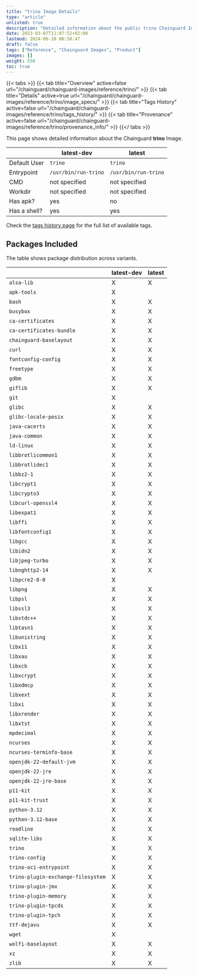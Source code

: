 ```yaml
---
title: "trino Image Details"
type: "article"
unlisted: true
description: "Detailed information about the public trino Chainguard Image."
date: 2023-03-07T11:07:52+02:00
lastmod: 2024-06-10 00:50:47
draft: false
tags: ["Reference", "Chainguard Images", "Product"]
images: []
weight: 550
toc: true
---
```


{{< tabs >}}
{{< tab title="Overview" active=false url="/chainguard/chainguard-images/reference/trino/" >}}
{{< tab title="Details" active=true url="/chainguard/chainguard-images/reference/trino/image_specs/" >}}
{{< tab title="Tags History" active=false url="/chainguard/chainguard-images/reference/trino/tags_history/" >}}
{{< tab title="Provenance" active=false url="/chainguard/chainguard-images/reference/trino/provenance_info/" >}}
{{</ tabs >}}

This page shows detailed information about the Chainguard **trino** Image.

|              | latest-dev           | latest               |
|--------------|----------------------|----------------------|
| Default User | `trino`              | `trino`              |
| Entrypoint   | `/usr/bin/run-trino` | `/usr/bin/run-trino` |
| CMD          | not specified        | not specified        |
| Workdir      | not specified        | not specified        |
| Has apk?     | yes                  | no                   |
| Has a shell? | yes                  | yes                  |

Check the [tags history page](/chainguard/chainguard-images/reference/trino/tags_history/) for the full list of available tags.

## Packages Included
The table shows package distribution across variants.

|                                    | latest-dev | latest |
|------------------------------------|------------|--------|
| `alsa-lib`                         | X          | X      |
| `apk-tools`                        | X          |        |
| `bash`                             | X          | X      |
| `busybox`                          | X          | X      |
| `ca-certificates`                  | X          | X      |
| `ca-certificates-bundle`           | X          | X      |
| `chainguard-baselayout`            | X          | X      |
| `curl`                             | X          | X      |
| `fontconfig-config`                | X          | X      |
| `freetype`                         | X          | X      |
| `gdbm`                             | X          | X      |
| `giflib`                           | X          | X      |
| `git`                              | X          |        |
| `glibc`                            | X          | X      |
| `glibc-locale-posix`               | X          | X      |
| `java-cacerts`                     | X          | X      |
| `java-common`                      | X          | X      |
| `ld-linux`                         | X          | X      |
| `libbrotlicommon1`                 | X          | X      |
| `libbrotlidec1`                    | X          | X      |
| `libbz2-1`                         | X          | X      |
| `libcrypt1`                        | X          | X      |
| `libcrypto3`                       | X          | X      |
| `libcurl-openssl4`                 | X          | X      |
| `libexpat1`                        | X          | X      |
| `libffi`                           | X          | X      |
| `libfontconfig1`                   | X          | X      |
| `libgcc`                           | X          | X      |
| `libidn2`                          | X          | X      |
| `libjpeg-turbo`                    | X          | X      |
| `libnghttp2-14`                    | X          | X      |
| `libpcre2-8-0`                     | X          |        |
| `libpng`                           | X          | X      |
| `libpsl`                           | X          | X      |
| `libssl3`                          | X          | X      |
| `libstdc++`                        | X          | X      |
| `libtasn1`                         | X          | X      |
| `libunistring`                     | X          | X      |
| `libx11`                           | X          | X      |
| `libxau`                           | X          | X      |
| `libxcb`                           | X          | X      |
| `libxcrypt`                        | X          | X      |
| `libxdmcp`                         | X          | X      |
| `libxext`                          | X          | X      |
| `libxi`                            | X          | X      |
| `libxrender`                       | X          | X      |
| `libxtst`                          | X          | X      |
| `mpdecimal`                        | X          | X      |
| `ncurses`                          | X          | X      |
| `ncurses-terminfo-base`            | X          | X      |
| `openjdk-22-default-jvm`           | X          | X      |
| `openjdk-22-jre`                   | X          | X      |
| `openjdk-22-jre-base`              | X          | X      |
| `p11-kit`                          | X          | X      |
| `p11-kit-trust`                    | X          | X      |
| `python-3.12`                      | X          | X      |
| `python-3.12-base`                 | X          | X      |
| `readline`                         | X          | X      |
| `sqlite-libs`                      | X          | X      |
| `trino`                            | X          | X      |
| `trino-config`                     | X          | X      |
| `trino-oci-entrypoint`             | X          | X      |
| `trino-plugin-exchange-filesystem` | X          | X      |
| `trino-plugin-jmx`                 | X          | X      |
| `trino-plugin-memory`              | X          | X      |
| `trino-plugin-tpcds`               | X          | X      |
| `trino-plugin-tpch`                | X          | X      |
| `ttf-dejavu`                       | X          | X      |
| `wget`                             | X          |        |
| `wolfi-baselayout`                 | X          | X      |
| `xz`                               | X          | X      |
| `zlib`                             | X          | X      |

